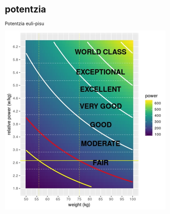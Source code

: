 # potentzia
Potentzia euli-pisu

![Test Image 1](https://github.com/josetxuOUrbina/potentzia/blob/master/tex/fig/potentzia_I_20190918.jpeg)

